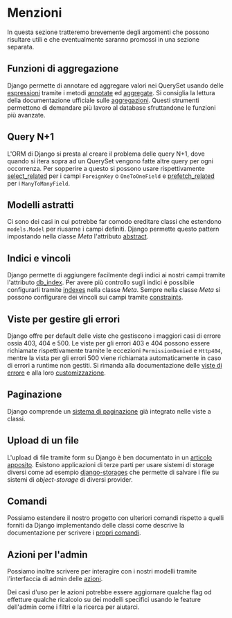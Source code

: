 # Menzioni

In questa sezione tratteremo brevemente degli argomenti che possono risultare utili e che eventualmente
saranno promossi in una sezione separata.

## Funzioni di aggregazione

Django permette di annotare ed aggregare valori nei QuerySet usando delle
[espressioni](https://docs.djangoproject.com/en/3.2/ref/models/expressions/) tramite i metodi
[annotate](https://docs.djangoproject.com/en/3.2/ref/models/querysets/#annotate) ed
[aggregate](https://docs.djangoproject.com/en/3.2/ref/models/querysets/#django.db.models.query.QuerySet.aggregate). Si consiglia la lettura della documentazione ufficiale sulle
[aggregazioni](https://docs.djangoproject.com/en/3.2/topics/db/aggregation/).
Questi strumenti permettono di demandare più lavoro al database sfruttandone le funzioni più avanzate.

## Query N+1

L'ORM di Django si presta al creare il problema delle query N+1, dove quando si itera sopra ad un
QuerySet vengono fatte altre query per ogni occorrenza.
Per sopperire a questo si possono usare rispettivamente
[select_related](https://docs.djangoproject.com/en/3.2/ref/models/querysets/#select-related)
per i campi `ForeignKey` o `OneToOneField` e
[prefetch_related](https://docs.djangoproject.com/en/3.2/ref/models/querysets/#prefetch-related) per i
`ManyToManyField`.

## Modelli astratti

Ci sono dei casi in cui potrebbe far comodo ereditare classi che estendono `models.Model` per riusarne
i campi definiti. Django permette questo pattern impostando nella classe *Meta* l'attributo
[abstract](https://docs.djangoproject.com/en/3.2/topics/db/models/#abstract-base-classes).

## Indici e vincoli

Django permette di aggiungere facilmente degli indici ai nostri campi tramite l'attributo
[db_index](https://docs.djangoproject.com/en/3.2/ref/models/fields/#db-index). Per avere più controllo
sugli indici è possibile configurarli tramite [indexes](https://docs.djangoproject.com/en/3.2/ref/models/options/#indexes) nella classe *Meta*.
Sempre nella classe *Meta* si possono configurare dei vincoli sui campi tramite
[constraints](https://docs.djangoproject.com/en/3.2/ref/models/options/#django.db.models.Options.constraints
).

## Viste per gestire gli errori

Django offre per default delle viste che gestiscono i maggiori casi di errore ossia 403, 404 e 500.
Le viste per gli errori 403 e 404 possono essere richiamate rispettivamente tramite le eccezioni
`PermissionDenied` e `Http404`, mentre la vista per gli errori 500 viene richiamata automaticamente
in caso di errori a runtime non gestiti. Si rimanda alla documentazione delle
[viste di errore](https://docs.djangoproject.com/en/3.2/ref/views/#error-views) e alla loro
[customizzazione](https://docs.djangoproject.com/en/3.2/topics/http/views/#customizing-error-views).

## Paginazione

Django comprende un [sistema di paginazione](https://docs.djangoproject.com/en/3.2/topics/pagination/)
già integrato nelle viste a classi.

## Upload di un file

L'upload di file tramite form su Django è ben documentato in un
[articolo apposito](https://docs.djangoproject.com/en/3.2/topics/http/file-uploads/). Esistono
applicazioni di terze parti per usare sistemi di storage diversi come ad esempio
[django-storages](https://django-storages.readthedocs.io/en/latest/) che permette di salvare i file
su sistemi di *object-storage* di diversi provider.

## Comandi

Possiamo estendere il nostro progetto con ulteriori comandi rispetto a quelli forniti da Django
implementando delle classi come descrive la documentazione per scrivere i
[propri comandi](https://docs.djangoproject.com/en/3.2/howto/custom-management-commands/).

## Azioni per l'admin

Possiamo inoltre scrivere per interagire con i nostri modelli tramite l'interfaccia di admin delle
[azioni](https://docs.djangoproject.com/en/3.2/ref/contrib/admin/actions/).

Dei casi d'uso per le azioni potrebbe essere aggiornare qualche flag od effetture qualche ricalcolo
su dei modelli specifici usando le feature dell'admin come i filtri e la ricerca per aiutarci.
